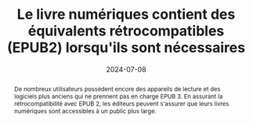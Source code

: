 ---
title: Le livre numériques contient des équivalents rétrocompatibles (EPUB2)  lorsqu'ils sont nécessaires
detail:  
abstract: "De nombreux utilisateurs possèdent encore des appareils de lecture et des logiciels plus anciens qui ne prennent pas en charge EPUB 3. En assurant la rétrocompatibilité avec EPUB 2, les éditeurs peuvent s'assurer que leurs livres numériques sont accessibles à un public plus large."
categories: ["rétrocompatibilité"]
agrege: O0000-E086
opquast: 'N/A'
indiceebook: '86'
description: "Règle n° 086"
before: "085"
weight: "086"
after: "087"
actif: '1'
layout: rules
date: 2024-07-08
tags: ["Écoconception", "Interopérabilité"]
objectif: ["Assurer la lecture sur des appareils anciens"]
Meo: ["Utiliser la metadonnée de couverture EPUB2", "Inclure une table des matières au format « toc.ncx »", "Ajouter les guides EPUB2 pour convertir les landmarks EPUB3", "Prévoir des fallbacks pour les interactions HTML5", "appliquer un reset aux éléments HTML5 utilisés afin qu’ils ne posent pas problème pour les solutions qui ne les supportent pas", "Placer les media queries dans une feuille CSS distincte"]
Controle: ["Vérifier la présence dans le fichier 'opf' de la métadonnée 'cover'", "Vérifier la présence d'un fichier toc.ncx", "Vérifier la présence d'une section <guide> dans le fichier opf", "Vérifier la présence de contenus de substitution pour les éléments HTML5", "Vérifier la présence d'informations css pour les éléments HTML5 (article, aside, details, figure, figcaption, footer, header, nav, section)", "Vérifier la séparation des feuilles CSS si la mise en page est réalisée à l'aide de media queries"]
epubcheck: 
ace: 
humancheck: true
ReadiumGoToolkit: 
Source: ["SNE"]
Referentiel: ["[EPUB 2.0.1](https://idpf.org/epub/201)"]
steps: ["Fabrication"]
---